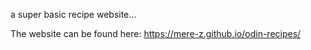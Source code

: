 a super basic recipe website...

The website can be found here: https://mere-z.github.io/odin-recipes/
